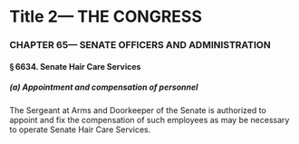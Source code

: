 
# Title 2— THE CONGRESS
### CHAPTER 65— SENATE OFFICERS AND ADMINISTRATION
#### § 6634. Senate Hair Care Services
##### (a) Appointment and compensation of personnel

The Sergeant at Arms and Doorkeeper of the Senate is authorized to appoint and fix the compensation of such employees as may be necessary to operate Senate Hair Care Services.
